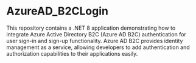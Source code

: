 # AzureAD_B2CLogin
This repository contains a .NET 8 application demonstrating how to integrate Azure Active Directory B2C (Azure AD B2C) authentication for user sign-in and sign-up functionality. Azure AD B2C provides identity management as a service, allowing developers to add authentication and authorization capabilities to their applications easily.
